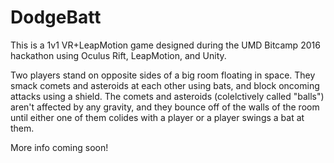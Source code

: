 # DodgeBatt
This is a 1v1 VR+LeapMotion game designed during the UMD Bitcamp 2016 hackathon using Oculus Rift, LeapMotion, and Unity.

Two players stand on opposite sides of a big room floating in space. They smack comets and asteroids at each other using bats, and block oncoming attacks using a shield. The comets and asteroids (colelctively called "balls") aren't affected by any gravity, and they bounce off of the walls of the room until either one of them colides with a player or a player swings a bat at them. 

More info coming soon!
